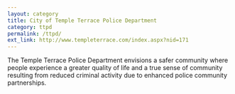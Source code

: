 ```yaml
---
layout: category
title: City of Temple Terrace Police Department
category: ttpd
permalink: /ttpd/
ext_link: http://www.templeterrace.com/index.aspx?nid=171
---
```


The Temple Terrace Police Department envisions a safer community where people experience a greater quality of life and a true sense of community resulting from reduced criminal activity due to enhanced police community partnerships.

